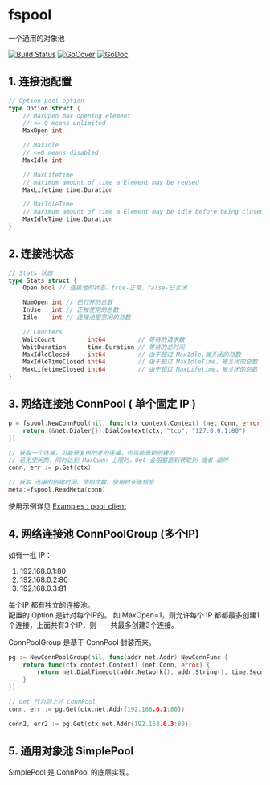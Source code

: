 # fspool
一个通用的对象池

[![Build Status](https://travis-ci.org/fsgo/fspool.png?branch=master)](https://travis-ci.org/fsgo/fspool)
[![GoCover](https://gocover.io/_badge/github.com/fsgo/fspool?status.svg)](https://gocover.io/github.com/fsgo/fspool)
[![GoDoc](https://godoc.org/github.com/fsgo/fspool?status.svg)](https://godoc.org/github.com/fsgo/fspool)

## 1. 连接池配置
```go
// Option pool option
type Option struct {
	// MaxOpen max opening element
	// <= 0 means unlimited
	MaxOpen int

	// MaxIdle
	// <=0 means disabled
	MaxIdle int

	// MaxLifetime
	// maximum amount of time a Element may be reused
	MaxLifetime time.Duration

	// MaxIdleTime
	// maximum amount of time a Element may be idle before being closed
	MaxIdleTime time.Duration
}
```

## 2. 连接池状态
```go
// Stats 状态
type Stats struct {
	Open bool // 连接池的状态，true-正常，false-已关闭

	NumOpen int // 已打开的总数
	InUse   int // 正被使用的总数
	Idle    int // 连接池里空闲的总数

	// Counters
	WaitCount         int64         // 等待的请求数
	WaitDuration      time.Duration // 等待的总时间
	MaxIdleClosed     int64         // 由于超过 MaxIdle,被关闭的总数
	MaxIdleTimeClosed int64         // 由于超过 MaxIdleTime，被关闭的总数
	MaxLifetimeClosed int64         // 由于超过 MaxLifetime，被关闭的总数
}
```

## 3. 网络连接池 ConnPool ( 单个固定 IP )
```go
p = fspool.NewConnPool(nil, func(ctx context.Context) (net.Conn, error) {
	return (&net.Dialer{}).DialContext(ctx, "tcp", "127.0.0.1:80")
})

// 获取一个连接，可能是复用的老的连接，也可能是新创建的
// 若无空闲的，同时达到 MaxOpen 上限时，Get 会阻塞直到获取到 或者 超时
conn, err := p.Get(ctx)

// 获取 连接的创建时间、使用次数、使用时长等信息
meta:=fspool.ReadMeta(conn)
```
使用示例详见 [Examples : pool_client](./examples/server_client/pool_client)

## 4. 网络连接池 ConnPoolGroup (多个IP)
如有一批 IP：
1. 192.168.0.1:80
2. 192.168.0.2:80
3. 192.168.0.3:81

每个IP 都有独立的连接池。  
配置的 Option 是针对每个IP的。
如 MaxOpen=1，则允许每个 IP 都都最多创建1个连接，上面共有3个IP，则一一共最多创建3个连接。 

ConnPoolGroup 是基于 ConnPool 封装而来。

```go
pg := NewConnPoolGroup(nil, func(addr net.Addr) NewConnFunc {
	return func(ctx context.Context) (net.Conn, error) {
		return net.DialTimeout(addr.Network(), addr.String(), time.Second)
	}
})

// Get 行为同上述 ConnPool
conn, err := pg.Get(ctx,net.Addr{192.168.0.1:80})

conn2, err2 := pg.Get(ctx,net.Addr{192.168.0.3:80})
```

## 5. 通用对象池 SimplePool
SimplePool 是 ConnPool 的底层实现。